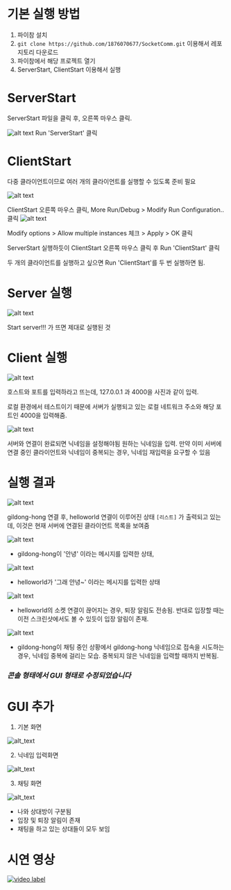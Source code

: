 # 기본 실행 방법
1. 파이참 설치
2. ```git clone https://github.com/1876070677/SocketComm.git``` 이용해서 레포지토리 다운로드
3. 파이참에서 해당 프로젝트 열기
4. ServerStart, ClientStart 이용해서 실행

# ServerStart
ServerStart 파일을 클릭 후, 오른쪽 마우스 클릭.

![alt text](images/image.png)
Run 'ServerStart' 클릭

# ClientStart
다중 클라이언트이므로 여러 개의 클라이언트를 실행할 수 있도록 준비 필요

![alt text](images/image-1.png)

ClientStart 오른쪽 마우스 클릭, More Run/Debug > Modify Run Configuration.. 클릭
![alt text](images/image-2.png)

Modify options > Allow multiple instances 체크 > Apply > OK 클릭

ServerStart 실행하듯이 ClientStart 오른쪽 마우스 클릭 후 Run 'ClientStart' 클릭

두 개의 클라이언트를 실행하고 싶으면 Run 'ClientStart'를 두 번 실행하면 됨.

# Server 실행
![alt text](images/image-3.png)

Start server!!! 가 뜨면 제대로 실행된 것

# Client 실행
![alt text](images/image-4.png)

호스트와 포트를 입력하라고 뜨는데, 127.0.0.1 과 4000을 사진과 같이 입력.

로컬 환경에서 테스트이기 때문에 서버가 실행되고 있는 로컬 네트워크 주소와 해당 포트인 4000을 입력해줌.

![alt text](images/image-5.png)

서버와 연결이 완료되면 닉네임을 설정해야됨
원하는 닉네임을 입력. 만약 이미 서버에 연결 중인 클라이언트와 닉네임이 중복되는 경우, 닉네임 재입력을 요구할 수 있음

# 실행 결과
![alt text](images/image-6.png)

gildong-hong 연결 후, helloworld 연결이 이루어진 상태
```[리스트]``` 가 출력되고 있는데, 이것은 현재 서버에 연결된 클라이언트 목록을 보여줌

![alt text](images/image-7.png)
+ gildong-hong이 '안녕' 이라는 메시지를 입력한 상태,

![alt text](images/image-8.png)
+ helloworld가 '그래 안녕~' 이라는 메시지를 입력한 상태

![alt text](images/image-9.png)
+ helloworld의 소켓 연결이 끊어지는 경우, 퇴장 알림도 전송됨. 반대로 입장할 때는 이전 스크린샷에서도 볼 수 있듯이 입장 알림이 존재.

![alt text](images/image-10.png)
+ gildong-hong이 채팅 중인 상황에서 gildong-hong 닉네임으로 접속을 시도하는 경우, 닉네임 중복에 걸리는 모습. 중복되지 않은 닉네임을 입력할 때까지 반복됨.

### ___콘솔 형태에서 GUI 형태로 수정되었습니다___

# GUI 추가
1) 기본 화면
    
![alt_text](images/img-11.png)

2) 닉네임 입력화면

![alt_text](images/img-12.png)

3) 채팅 화면

![alt_text](images/img-13.png)
+ 나와 상대방이 구분됨
+ 입장 및 퇴장 알림이 존재
+ 채팅을 하고 있는 상대들이 모두 보임

# 시연 영상
[![video label](http://img.youtube.com/vi/xdKqECPz6rM/0.jpg)](https://youtu.be/xdKqECPz6rM)
